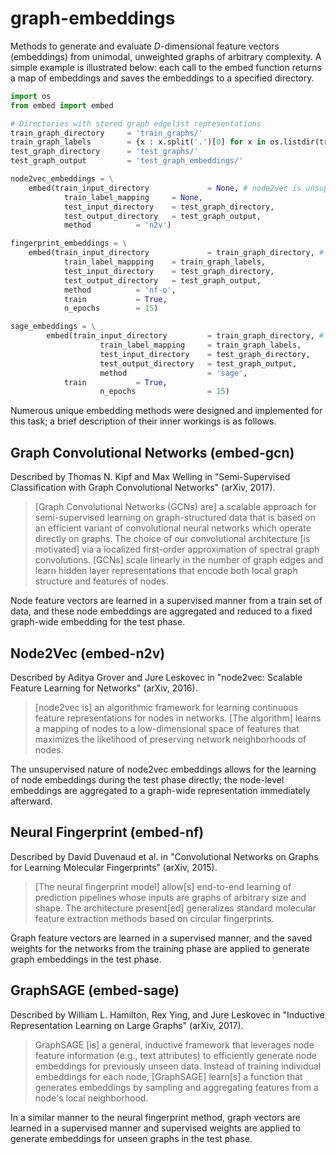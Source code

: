 # graph-embeddings

Methods to generate and evaluate *D*-dimensional feature vectors (embeddings) from unimodal, unweighted graphs of arbitrary complexity. A simple example is illustrated below: each call to the embed function returns a map of embeddings and saves the embeddings to a specified directory.

```py
import os
from embed import embed

# Directories with stored graph edgelist representations
train_graph_directory     = 'train_graphs/'
train_graph_labels        = {x : x.split('.')[0] for x in os.listdir(train_graph_directory)}
test_graph_directory      = 'test_graphs/'
test_graph_output         = 'test_graph_embeddings/'

node2vec_embeddings = \
	embed(train_input_directory 	        = None, # node2vec is unsupervised
		 	train_label_mapping 	= None,
		 	test_input_directory	= test_graph_directory,
		 	test_output_directory	= test_graph_output,
		 	method 			= 'n2v')

fingerprint_embeddings = \
	embed(train_input_directory 	        = train_graph_directory, # nf is supervised
		 	train_label_mappping 	= train_graph_labels,
		 	test_input_directory	= test_graph_directory,
		 	test_output_directory	= test_graph_output,
		 	method 			= 'nf-o',
			train			= True,
			n_epochs		= 15)

sage_embeddings = \
    	embed(train_input_directory     	= train_graph_directory, # sage is supervised
            		train_label_mapping     = train_graph_labels,
            		test_input_directory    = test_graph_directory,
            		test_output_directory   = test_graph_output,
            		method                  = 'sage',
			train 			= True,
            		n_epochs                = 15)
```

Numerous unique embedding methods were designed and implemented for this task; a brief description of their inner workings is as follows.

## Graph Convolutional Networks (embed-gcn)

Described by Thomas N. Kipf and Max Welling in "Semi-Supervised Classification with Graph Convolutional Networks" (arXiv, 2017). 

> [Graph Convolutional Networks (GCNs) are] a scalable approach for semi-supervised learning on graph-structured data that is based on an efficient variant of convolutional neural networks which operate directly on graphs. The choice of our convolutional architecture [is motivated] via a localized first-order approximation of spectral graph convolutions. [GCNs] scale linearly in the number of graph edges and learn hidden layer representations that encode both local graph structure and features of nodes.

Node feature vectors are learned in a supervised manner from a train set of data, and these node embeddings are aggregated and reduced to a fixed graph-wide embedding for the test phase.  

## Node2Vec (embed-n2v)

Described by Aditya Grover and Jure Leskovec in "node2vec: Scalable Feature Learning for Networks" (arXiv, 2016). 

> [node2vec is] an algorithmic framework for learning continuous feature representations for nodes in networks. [The algorithm] learns a mapping of nodes to a low-dimensional space of features that maximizes the likelihood of preserving network neighborhoods of nodes.

The unsupervised nature of node2vec embeddings allows for the learning of node embeddings during the test phase directly; the node-level embeddings are aggregated to a graph-wide representation immediately afterward. 

## Neural Fingerprint (embed-nf)

Described by David Duvenaud et al. in "Convolutional Networks on Graphs for Learning Molecular Fingerprints" (arXiv, 2015). 

> [The neural fingerprint model] allow[s] end-to-end learning of prediction pipelines whose inputs are graphs of arbitrary size and shape. The architecture present[ed] generalizes standard molecular feature extraction methods based on circular fingerprints. 

Graph feature vectors are learned in a supervised manner, and the saved weights for the networks from the training phase are applied to generate graph embeddings in the test phase. 

## GraphSAGE (embed-sage)

Described by William L. Hamilton, Rex Ying, and Jure Leskovec in "Inductive Representation Learning on Large Graphs" (arXiv, 2017). 

> GraphSAGE [is] a general, inductive framework that leverages node feature information (e.g., text attributes) to efficiently generate node embeddings for previously unseen data. Instead of training individual embeddings for each node, [GraphSAGE] learn[s] a function that generates embeddings by sampling and aggregating features from a node's local neighborhood. 

In a similar manner to the neural fingerprint method, graph vectors are learned in a supervised manner and supervised weights are applied to generate embeddings for unseen graphs in the test phase. 
